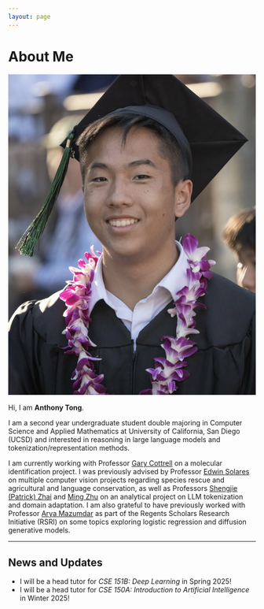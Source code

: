 ```yaml
---
layout: page
---
```


# About Me

<img src="images/me.jpg" class="floatpic">

Hi, I am **Anthony Tong**.

I am a second year undergraduate student double majoring in Computer Science and Applied Mathematics
at University of California, San Diego (UCSD) and interested in reasoning in large language models
and tokenization/representation methods.

I am currently working with Professor [Gary Cottrell](https://cseweb.ucsd.edu/~gary/) on a molecular
identification project. I was previously advised by Professor
[Edwin Solares](https://edwinsolares.com/) on multiple computer vision projects regarding species
rescue and agricultural and language conservation, as well as Professors [Shengjie (Patrick) Zhai](https://www.unlv.edu/people/shengjie-zhai) and [Ming Zhu](https://www.unlv.edu/people/ming-zhu-phd)
on an analytical project on LLM tokenization and domain adaptation. I am also grateful to have
previously worked with Professor [Arya Mazumdar](https://mazumdar.ucsd.edu/) as part of the Regents
Scholars Research Initiative (RSRI) on some topics exploring logistic regression and diffusion
generative models.

---

## News and Updates

- I will be a head tutor for *CSE 151B: Deep Learning* in Spring 2025!
- I will be a head tutor for *CSE 150A: Introduction to Artificial Intelligence* in Winter 2025!

<br>

